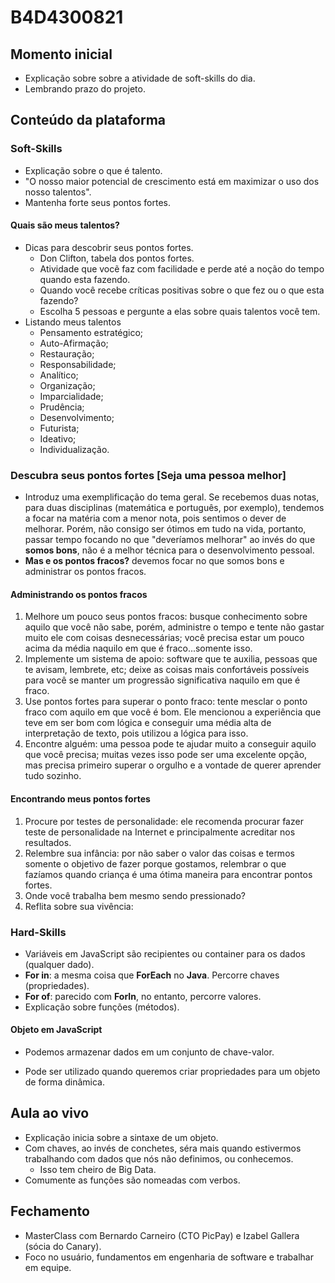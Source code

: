 # B4D4300821

## Momento inicial

- Explicação sobre sobre a atividade de soft-skills do dia.
- Lembrando prazo do projeto.

## Conteúdo da plataforma

### Soft-Skills

- Explicação sobre o que é talento.
- "O nosso maior potencial de crescimento está em maximizar o uso dos nosso talentos".
- Mantenha forte seus pontos fortes.

#### Quais são meus talentos?

- Dicas para descobrir seus pontos fortes.
  - Don Clifton, tabela dos pontos fortes.
  - Atividade que vocẽ faz com facilidade e perde até a noção do tempo quando esta fazendo.
  - Quando você recebe críticas positivas sobre o que fez ou o que esta fazendo?
  - Escolha 5 pessoas e pergunte a elas sobre quais talentos você tem.
- Listando meus talentos
  - Pensamento estratégico;
  - Auto-Afirmação;
  - Restauração;
  - Responsabilidade;
  - Analítico;
  - Organização;
  - Imparcialidade;
  - Prudência;
  - Desenvolvimento;
  - Futurista;
  - Ideativo;
  - Individualização.

### Descubra seus pontos fortes [Seja uma pessoa melhor]

- Introduz uma exemplificação do tema geral. Se recebemos duas notas, para duas disciplinas (matemática e português, por exemplo), tendemos a focar na matéria com a menor nota, pois sentimos o dever de melhorar. Porém, não consigo ser ótimos em tudo na vida, portanto, passar tempo focando no que "deveríamos melhorar" ao invés do que **somos bons**, não é a melhor técnica para o desenvolvimento pessoal.
- **Mas e os pontos fracos?** devemos focar no que somos bons e administrar os pontos fracos.

#### Administrando os pontos fracos

1. Melhore um pouco seus pontos fracos: busque conhecimento sobre aquilo que você não sabe, porém, administre o tempo e tente não gastar muito ele com coisas desnecessárias; você precisa estar um pouco acima da média naquilo em que é fraco...somente isso.
2. Implemente um sistema de apoio: software que te auxilia, pessoas que te avisam, lembrete, etc; deixe as coisas mais confortáveis possíveis para você se manter um progressão significativa naquilo em que é fraco.
3. Use pontos fortes para superar o ponto fraco: tente mesclar o ponto fraco com aquilo em que você é bom. Ele mencionou a experiência que teve em ser bom com lógica e conseguir uma média alta de interpretação de texto, pois utilizou a lógica para isso.
4. Encontre alguém: uma pessoa pode te ajudar muito a conseguir aquilo que você precisa; muitas vezes isso pode ser uma excelente opção, mas precisa primeiro superar o orgulho e a vontade de querer aprender tudo sozinho.

#### Encontrando meus pontos fortes

1. Procure por testes de personalidade: ele recomenda procurar fazer teste de personalidade na Internet e principalmente acreditar nos resultados.
2.  Relembre sua infância: por não saber o valor das coisas e termos somente o objetivo de fazer porque gostamos, relembrar o que fazíamos quando criança é uma ótima maneira para encontrar pontos fortes.
3. Onde você trabalha bem mesmo sendo pressionado?
4. Reflita sobre sua vivência: 

### Hard-Skills

- Variáveis em JavaScript são recipientes ou container para os dados (qualquer dado).
- **For in**: a mesma coisa que **ForEach** no **Java**. Percorre chaves (propriedades).
- **For of**: parecido com **ForIn**, no entanto, percorre valores.
- Explicação sobre funções (métodos).

#### Objeto em JavaScript

- Podemos armazenar dados em um conjunto de chave-valor.

- Pode ser utilizado quando queremos criar propriedades para um objeto de forma dinâmica.

## Aula ao vivo

- Explicação inicia sobre a sintaxe de um objeto.
- Com chaves, ao invés de conchetes, séra mais quando estivermos trabalhando com dados que nós não definimos, ou conhecemos.
  - Isso tem cheiro de Big Data.
- Comumente as funções são nomeadas com verbos.

## Fechamento

- MasterClass com Bernardo Carneiro (CTO PicPay) e Izabel Gallera (sócia do Canary).
- Foco no usuário, fundamentos em engenharia de software e trabalhar em equipe.

